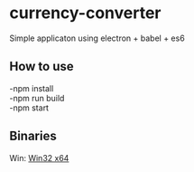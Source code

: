 # currency-converter
Simple applicaton using electron + babel + es6

## How to use

-npm install<br />
-npm run build<br />
-npm start

## Binaries
Win: <a href="https://drive.google.com/file/d/0By86PvhdU04HSVQxaGMydWd2MVk/view?usp=sharing">Win32 x64</a>
